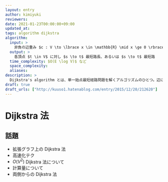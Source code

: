 ```yaml
---
layout: entry
author: kimiyuki
reviewers:
date: 2021-01-23T00:00:00+09:00
updated_at:
tags: algorithm dijkstra
algorithm:
  input: >
    非負の辺重み $c : V \to \lbrace x \in \mathbb{R} \mid x \ge 0 \rbrace$ 付き有向グラフ $G = (V, E)$ および頂点 $s \in V$
  output: >
    各頂点 $t \in V$ に対し $s \to t$ 最短路長、あるいは $s \to t$ 最短路
  time_complexity: $O(E \log V)$ など
  space_complexity:
  aliases:
description: >
  Dijkstra's algorithm とは、単一始点最短経路問題を解くアルゴリズムのひとつ。辺に非負の重みが付いた有向グラフ $G$ と頂点 $s$ が与えられたとき、$s$ を始点とする $s \to t$ 最短経路をすべての頂点 $t$ に対して $O(E \log V)$ などで求める。コストが非負という仮定をもとに動的計画法を利用する。
draft: true
draft_urls: ["http://kuuso1.hatenablog.com/entry/2015/12/20/212620"]
---
```


# Dijkstra 法

## 話題

-   拡張グラフ上の Dijkstra 法
-   高速化テク
-   $O(V^2)$ Dijkstra 法について
-   計算量について
-   両側からの Dijkstra 法
